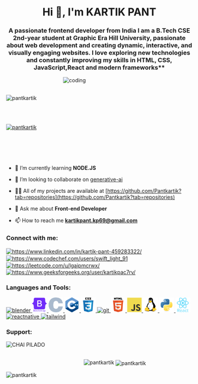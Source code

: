 <h1 align="center">Hi 👋, I'm KARTIK PANT</h1>
<h3 align="center">A passionate frontend developer from India I am a B.Tech CSE 2nd-year student at Graphic Era Hill University, passionate about web development and creating dynamic, interactive, and visually engaging websites. I love exploring new technologies and constantly improving my skills in HTML, CSS, JavaScript,React and modern frameworks**</h3>

<img align="right" alt="coding" width=350px border-radius= 5px src="https://media2.giphy.com/media/v1.Y2lkPTc5MGI3NjExdnM2N3RtbnZla2Yxd2pnOGZxbTB3MTJ2MnpnZDNxY2x4N3lzOTM5bCZlcD12MV9pbnRlcm5hbF9naWZfYnlfaWQmY3Q9Zw/6FWpozKBgrQD4MZwDC/giphy.gif">
<br></br>

<p align="left"> <img src="https://komarev.com/ghpvc/?username=pantkartik&label=Profile%20views&color=0e75b6&style=flat" alt="pantkartik" /> </p>
<br></br>

<p align="left"> <a href="https://github.com/ryo-ma/github-profile-trophy"><img src="https://github-profile-trophy.vercel.app/?username=pantkartik" alt="pantkartik" /></a> </p>
<br></br>

<p align="left"> <a href="https://twitter.com/" target="blank"><img src="https://img.shields.io/twitter/follow/?logo=twitter&style=for-the-badge" alt="" /></a> </p>

- 🌱 I’m currently learning **NODE.JS**

- 👯 I’m looking to collaborate on [generative-ai](https://github.com/Pantkartik/generative-ai)

- 👨‍💻 All of my projects are available at [https://github.com/Pantkartik?tab=repositories](https://github.com/Pantkartik?tab=repositories)

- 💬 Ask me about **Front-end Developer**

- 📫 How to reach me **kartikpant.kp69@gmail.com**

<h3 align="left">Connect with me:</h3>
<p align="left">
<a href="https://linkedin.com/in/https://www.linkedin.com/in/kartik-pant-459283322/" target="blank"><img align="center" src="https://raw.githubusercontent.com/rahuldkjain/github-profile-readme-generator/master/src/images/icons/Social/linked-in-alt.svg" alt="https://www.linkedin.com/in/kartik-pant-459283322/" height="30" width="40" /></a>
<a href="https://www.codechef.com/users/https://www.codechef.com/users/swift_light_91" target="blank"><img align="center" src="https://cdn.jsdelivr.net/npm/simple-icons@3.1.0/icons/codechef.svg" alt="https://www.codechef.com/users/swift_light_91" height="30" width="40" /></a>
<a href="https://www.leetcode.com/https://leetcode.com/u/lgaipmcrwx/" target="blank"><img align="center" src="https://raw.githubusercontent.com/rahuldkjain/github-profile-readme-generator/master/src/images/icons/Social/leet-code.svg" alt="https://leetcode.com/u/lgaipmcrwx/" height="30" width="40" /></a>
<a href="https://auth.geeksforgeeks.org/user/https://www.geeksforgeeks.org/user/kartikpac7rv/" target="blank"><img align="center" src="https://raw.githubusercontent.com/rahuldkjain/github-profile-readme-generator/master/src/images/icons/Social/geeks-for-geeks.svg" alt="https://www.geeksforgeeks.org/user/kartikpac7rv/" height="30" width="40" /></a>
</p>

<h3 align="left">Languages and Tools:</h3>
<p align="left"> <a href="https://www.blender.org/" target="_blank" rel="noreferrer"> <img src="https://download.blender.org/branding/community/blender_community_badge_white.svg" alt="blender" width="40" height="40"/> </a> <a href="https://getbootstrap.com" target="_blank" rel="noreferrer"> <img src="https://raw.githubusercontent.com/devicons/devicon/master/icons/bootstrap/bootstrap-plain-wordmark.svg" alt="bootstrap" width="40" height="40"/> </a> <a href="https://www.cprogramming.com/" target="_blank" rel="noreferrer"> <img src="https://raw.githubusercontent.com/devicons/devicon/master/icons/c/c-original.svg" alt="c" width="40" height="40"/> </a> <a href="https://www.w3schools.com/cpp/" target="_blank" rel="noreferrer"> <img src="https://raw.githubusercontent.com/devicons/devicon/master/icons/cplusplus/cplusplus-original.svg" alt="cplusplus" width="40" height="40"/> </a> <a href="https://www.w3schools.com/css/" target="_blank" rel="noreferrer"> <img src="https://raw.githubusercontent.com/devicons/devicon/master/icons/css3/css3-original-wordmark.svg" alt="css3" width="40" height="40"/> </a> <a href="https://git-scm.com/" target="_blank" rel="noreferrer"> <img src="https://www.vectorlogo.zone/logos/git-scm/git-scm-icon.svg" alt="git" width="40" height="40"/> </a> <a href="https://www.w3.org/html/" target="_blank" rel="noreferrer"> <img src="https://raw.githubusercontent.com/devicons/devicon/master/icons/html5/html5-original-wordmark.svg" alt="html5" width="40" height="40"/> </a> <a href="https://developer.mozilla.org/en-US/docs/Web/JavaScript" target="_blank" rel="noreferrer"> <img src="https://raw.githubusercontent.com/devicons/devicon/master/icons/javascript/javascript-original.svg" alt="javascript" width="40" height="40"/> </a> <a href="https://www.linux.org/" target="_blank" rel="noreferrer"> <img src="https://raw.githubusercontent.com/devicons/devicon/master/icons/linux/linux-original.svg" alt="linux" width="40" height="40"/> </a> <a href="https://www.python.org" target="_blank" rel="noreferrer"> <img src="https://raw.githubusercontent.com/devicons/devicon/master/icons/python/python-original.svg" alt="python" width="40" height="40"/> </a> <a href="https://reactjs.org/" target="_blank" rel="noreferrer"> <img src="https://raw.githubusercontent.com/devicons/devicon/master/icons/react/react-original-wordmark.svg" alt="react" width="40" height="40"/> </a> <a href="https://reactnative.dev/" target="_blank" rel="noreferrer"> <img src="https://reactnative.dev/img/header_logo.svg" alt="reactnative" width="40" height="40"/> </a> <a href="https://tailwindcss.com/" target="_blank" rel="noreferrer"> <img src="https://www.vectorlogo.zone/logos/tailwindcss/tailwindcss-icon.svg" alt="tailwind" width="40" height="40"/> </a> </p>

<h3 align="left">Support:</h3>
<p><a href="https://www.buymeacoffee.com/CHAI PILADO"> <img align="left" src="https://cdn.buymeacoffee.com/buttons/v2/default-yellow.png" height="50" width="210" alt="CHAI PILADO" /></a></p><br><br>

<p><img align="left" src="https://github-readme-stats.vercel.app/api/top-langs?username=pantkartik&show_icons=true&locale=en&layout=compact" alt="pantkartik" /></p>

<p>&nbsp;<img align="center" src="https://github-readme-stats.vercel.app/api?username=pantkartik&show_icons=true&locale=en" alt="pantkartik" /></p>

<p><img align="center" src="https://github-readme-streak-stats.herokuapp.com/?user=pantkartik&" alt="pantkartik" /></p>

